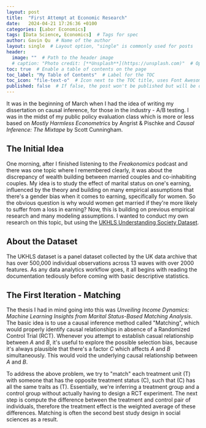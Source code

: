 ```yaml
---
layout: post
title:  "First Attempt at Economic Research"
date:   2024-04-21 17:26:36 +0100
categories: [Labor Economics]
tags: [Data Science, Economics]  # Tags for spec
author: Gavin Qu  # Name of the author
layout: single  # Layout option, "single" is commonly used for posts
header:
  image: ""  # Path to the header image
  # caption: "Photo credit: [**Unsplash**](https://unsplash.com)"  # Optional caption for the header image
toc: true  # Enable a table of contents on the page
toc_label: "My Table of Contents"  # Label for the TOC
toc_icon: "file-text-o"  # Icon next to the TOC title, uses Font Awesome icons
published: false  # If false, the post won't be published but will be drafted
---
```

It was in the beginning of March when I had the idea of writing my dissertation on causal inference, for those in the industry - A/B testing. I was in the midst of my public policy evaluation class which is more or less based on *Mostly Harmless Econometrics* by Angrist & Pischke and *Causal Inference: The Mixtape* by Scott Cunningham. 

## The Initial Idea 
One morning, after I finished listening to the *Freakonomics* podcast and there was one topic where I remembered clearly, it was about the discrepancy of wealth building between married couples and co-inhabiting couples. My idea is to study the effect of marital status on one's earning, influenced by the theory and building on many empirical assumptions that there's a gender bias when it comes to earning, specifically for women. So the obvious question is why would women get married if they're more likely to suffer from a loss in earning? Now, this is building on previous empirical research and many modeling assumptions. I wanted to conduct my own research on this topic, but using the [UKHLS Understanding Society Dataset](https://www.understandingsociety.ac.uk/about/british-household-panel-survey/). 

## About the Dataset 
The UKHLS dataset is a panel dataset collected by the UK data archive that has over 500,000 individual observations across 13 waves with over 2000 features. As any data analytics workflow goes, it all begins with reading the documentation tediously before coming with basic descriptive statistics. 

## The First Iteration - Matching
The thesis I had in mind going into this was *Unveiling Income Dynamics: Machine Learning Insights from Marital Status-Based Matching Analysis*. The basic idea is to use a causal inference method called "Matching", which would properly identify causal relationships in absence of a Randomized Control Trial (RCT). Whenever you attempt to establish casual relationship between *A* and *B*, it's useful to explore the possible selection bias, because it's always plausible that there's a factor *C* which affects *A* and *B* simultaneously. This would void the underlying causal relationship between *A* and *B*. 

To address the above problem, we try to "match" each treatment unit (T) with someone that has the opposite treatment status (C), such that (C) has all the same traits as (T). Essentially, we're inferring a treatment group and a control group without actually having to design a RCT experiment. The next step is compute the difference between the treatment and control pair of individuals, therefore the treatment effect is the weighted average of these differences. Matching is often the second best study design in social sciences as a result. 